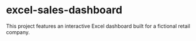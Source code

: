 # excel-sales-dashboard
This project features an interactive Excel dashboard built for a fictional retail company. 
